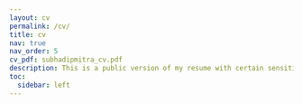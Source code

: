 ```yaml
---
layout: cv
permalink: /cv/
title: cv
nav: true
nav_order: 5
cv_pdf: subhadipmitra_cv.pdf
description: This is a public version of my resume with certain sensitive details removed for privacy. These include contact numbers and specific project metrics. For a detailed resume, please contact me at contact@subhadipmitra.com or connect with me on LinkedIn - https://subh.co/gi0.
toc:
  sidebar: left
---
```

